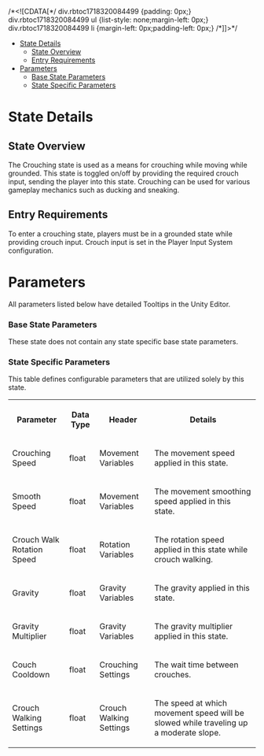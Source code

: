 /\*<!\[CDATA\[\*/ div.rbtoc1718320084499 {padding: 0px;} div.rbtoc1718320084499 ul {list-style: none;margin-left: 0px;} div.rbtoc1718320084499 li {margin-left: 0px;padding-left: 0px;} /\*\]\]>\*/

*   [State Details](#CrouchingState-StateDetails)
    *   [State Overview](#CrouchingState-StateOverview)
    *   [Entry Requirements](#CrouchingState-EntryRequirements)
*   [Parameters](#CrouchingState-Parameters)
    *   [Base State Parameters](#CrouchingState-BaseStateParameters)
    *   [State Specific Parameters](#CrouchingState-StateSpecificParameters)

State Details
=============

State Overview
--------------

The Crouching state is used as a means for crouching while moving while grounded. This state is toggled on/off by providing the required crouch input, sending the player into this state. Crouching can be used for various gameplay mechanics such as ducking and sneaking.

Entry Requirements
------------------

To enter a crouching state, players must be in a grounded state while providing crouch input. Crouch input is set in the Player Input System configuration.

Parameters
==========

All parameters listed below have detailed Tooltips in the Unity Editor.

### Base State Parameters

These state does not contain any state specific base state parameters.

### State Specific Parameters

This table defines configurable parameters that are utilized solely by this state.

<table data-table-width="1382" data-layout="default" data-local-id="42844ded-fd04-45a2-9151-655070fb6892" class="confluenceTable"><colgroup><col style="width: 220.0px;"><col style="width: 100.0px;"><col style="width: 198.0px;"><col style="width: 864.0px;"></colgroup><tbody><tr><th class="confluenceTh"><p><strong>Parameter</strong></p></th><th class="confluenceTh"><p><strong>Data Type</strong></p></th><th class="confluenceTh"><p><strong>Header</strong></p></th><th class="confluenceTh"><p><strong>Details</strong></p></th></tr><tr><td class="confluenceTd"><p>Crouching Speed</p></td><td class="confluenceTd"><p>float</p></td><td class="confluenceTd"><p>Movement Variables</p></td><td class="confluenceTd"><p>The movement speed applied in this state.</p></td></tr><tr><td class="confluenceTd"><p>Smooth Speed</p></td><td class="confluenceTd"><p>float</p></td><td class="confluenceTd"><p>Movement Variables</p></td><td class="confluenceTd"><p>The movement smoothing speed applied in this state.</p></td></tr><tr><td class="confluenceTd"><p>Crouch Walk Rotation Speed</p></td><td class="confluenceTd"><p>float</p></td><td class="confluenceTd"><p>Rotation Variables</p></td><td class="confluenceTd"><p>The rotation speed applied in this state while crouch walking.</p></td></tr><tr><td class="confluenceTd"><p>Gravity</p></td><td class="confluenceTd"><p>float</p></td><td class="confluenceTd"><p>Gravity Variables</p></td><td class="confluenceTd"><p>The gravity applied in this state.</p></td></tr><tr><td class="confluenceTd"><p>Gravity Multiplier</p></td><td class="confluenceTd"><p>float</p></td><td class="confluenceTd"><p>Gravity Variables</p></td><td class="confluenceTd"><p>The gravity multiplier applied in this state.</p></td></tr><tr><td class="confluenceTd"><p>Couch Cooldown</p></td><td class="confluenceTd"><p>float</p></td><td class="confluenceTd"><p>Crouching Settings</p></td><td class="confluenceTd"><p>The wait time between crouches.</p></td></tr><tr><td class="confluenceTd"><p>Crouch Walking Settings</p></td><td class="confluenceTd"><p>float</p></td><td class="confluenceTd"><p>Crouch Walking Settings</p></td><td class="confluenceTd"><p>The speed at which movement speed will be slowed while traveling up a moderate slope.</p></td></tr></tbody></table>
